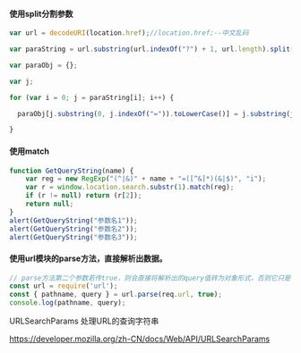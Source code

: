 #### 使用split分割参数

```javascript
var url = decodeURI(location.href);//location.href;--中文乱码

var paraString = url.substring(url.indexOf("?") + 1, url.length).split("&");

var paraObj = {};

var j;

for (var i = 0; j = paraString[i]; i++) {

  paraObj[j.substring(0, j.indexOf("=")).toLowerCase()] = j.substring(j.indexOf("=") + 1, j.length);

} 
```

#### 使用match

```javascript
function GetQueryString(name) {
    var reg = new RegExp("(^|&)" + name + "=([^&]*)(&|$)", "i");
    var r = window.location.search.substr(1).match(reg);
    if (r != null) return (r[2]);
    return null;
}
alert(GetQueryString("参数名1"));
alert(GetQueryString("参数名2"));
alert(GetQueryString("参数名3"));
```

#### 使用url模块的parse方法，直接解析出数据。

```javascript
// parse方法第二个参数若传true，则会直接将解析出的query值转为对象形式，否则它只是字符串形式
const url = require('url');
const { pathname, query } = url.parse(req.url, true);
console.log(pathname, query);
```



URLSearchParams  处理URL的查询字符串

https://developer.mozilla.org/zh-CN/docs/Web/API/URLSearchParams